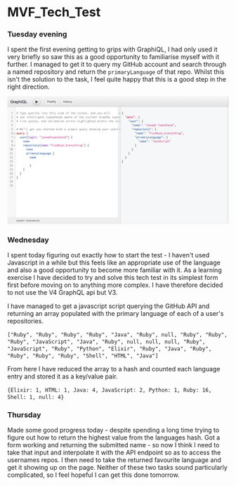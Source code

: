 # MVF_Tech_Test

### Tuesday evening

I spent the first evening getting to grips with GraphiQL, I had only used it very briefly so saw this as a good opportunity to familiarise myself with it further. I managed to get it to query my GitHub account and search through a named repository and return the `primaryLanguage` of that repo. Whilst this isn't the solution to the task, I feel quite happy that this is a good step in the right direction.

![screenshot of GraphiQL query](https://github.com/josephtownshend/MVF_Tech_Test/blob/master/images/Screenshot_1.jpg)

### Wednesday

I spent today figuring out exactly how to start the test - I haven't used Javascript in a while but this feels like an appropriate use of the language and also a good opportunity to become more familiar with it. As a learning exercise I have decided to try and solve this tech test in its simplest form first before moving on to anything more complex. I have therefore decided to not use the V4 GraphQL api but V3.

I have managed to get a javascript script querying the GitHub API and returning an array populated with the primary language of each of a user's repositories.

```
["Ruby", "Ruby", "Ruby", "Ruby", "Java", "Ruby", null, "Ruby", "Ruby", "Ruby", "JavaScript", "Java", "Ruby", null, null, null, "Ruby", "JavaScript", "Ruby", "Python", "Elixir", "Ruby", "Java", "Ruby", "Ruby", "Ruby", "Ruby", "Shell", "HTML", "Java"]
```

From here I have reduced the array to a hash and counted each language entry and stored it as a key/value pair.

```
{Elixir: 1, HTML: 1, Java: 4, JavaScript: 2, Python: 1, Ruby: 16, Shell: 1, null: 4}
```

### Thursday

Made some good progress today - despite spending a long time trying to figure out how to return the highest value from the languages hash. Got a form working and returning the submitted name - so now I think I need to take that input and interpolate it with the API endpoint so as to access the usernames repos. I then need to take the returned favourite language and get it showing up on the page. Neither of these two tasks sound particularly complicated, so I feel hopeful I can get this done tomorrow. 
